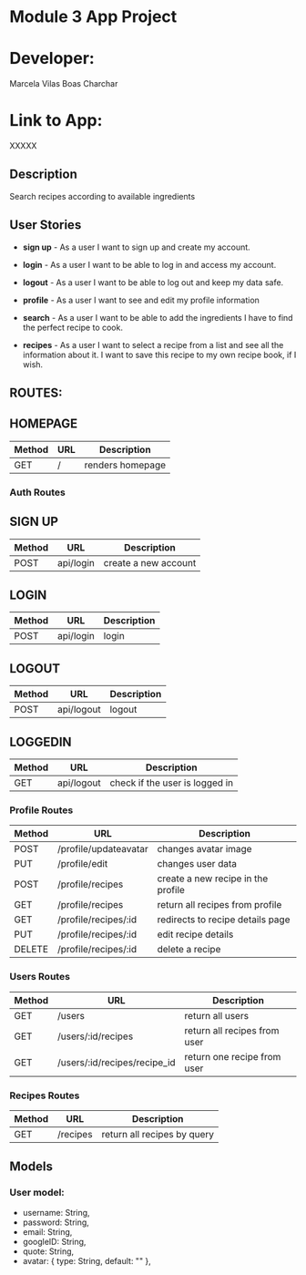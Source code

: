 # Module 3 App Project

# Developer: 
Marcela Vilas Boas Charchar

# Link to App: 
XXXXX

## Description

Search recipes according to available ingredients
 
## User Stories

- **sign up** - As a user I want to sign up and create my account.

- **login** - As a user I want to be able to log in and access my account. 

- **logout** - As a user I want to be able to log out and keep my data safe.

- **profile** - As a user I want to see and edit my profile information

- **search** - As a user I want to be able to add the ingredients I have to find the perfect recipe to cook. 

- **recipes** - As a user I want to select a recipe from a list and see all the information about it. I want to save this recipe to my own recipe book, if I wish. 

## ROUTES:

## HOMEPAGE
| Method | URL | Description      |
| ------ | ----| ---------------- |
| GET    | /   | renders homepage |

### Auth Routes
## SIGN UP
| Method | URL       | Description              |
| ------ | ----------| ------------------------ |
| POST   | api/login | create a new account     |

## LOGIN
| Method | URL       | Description             |
| ------ | ----------| ----------------------- |
| POST   | api/login | login                   |

## LOGOUT
| Method | URL        | Description             |
| ------ | ---------- | ------------------------|
| POST   | api/logout | logout                  |

## LOGGEDIN
| Method | URL         | Description                    |
| -----  | ----------- | -------------------------------|
| GET    | api/logout  | check if the user is logged in |

### Profile Routes
| Method | URL                  |          Description                           |
| ------ | -------------------- | -----------------------------------------------|
| POST   | /profile/updateavatar| changes avatar image                           |
| PUT    | /profile/edit        | changes user data                              |
| POST   | /profile/recipes     | create a new recipe in the profile             |
| GET    | /profile/recipes     | return all recipes from profile                |
| GET    | /profile/recipes/:id | redirects to recipe details page               |
| PUT    | /profile/recipes/:id | edit recipe details                            |
| DELETE | /profile/recipes/:id | delete a recipe                                |

### Users Routes
| Method | URL                          |          Description                           |
| ------ | ---------------------------- | -----------------------------------------------|
| GET    | /users                       | return all users                               |
| GET    | /users/:id/recipes           | return all recipes from user                   |
| GET    | /users/:id/recipes/recipe_id | return one recipe from user                    |

### Recipes Routes
| Method | URL        |          Description                           |
| ------ | ---------- | -----------------------------------------------|
| GET    | /recipes   | return all recipes by query                    |


## Models
### User model: 
  - username: String,
  - password: String,
  - email: String,
  - googleID: String,
  - quote: String,
  - avatar: {
    type: String,
    default: ""
  },